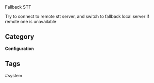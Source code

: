 Fallback STT

Try to connect to remote stt server, and switch to fallback local server if
remote one is unavailable

## Category
**Configuration**

## Tags
#system

